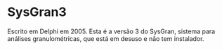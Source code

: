 # SysGran3 

Escrito em Delphi em 2005.
Esta é a versão 3 do SysGran, sistema para análises granulométricas, que está em desuso e não tem instalador.
